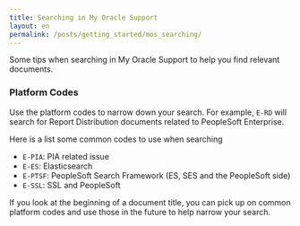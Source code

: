 ```yaml
---
title: Searching in My Oracle Support
layout: en
permalink: /posts/getting_started/mos_searching/
---
```


Some tips when searching in My Oracle Support to help you find relevant documents.

### Platform Codes

Use the platform codes to narrow down your search. For example, `E-RD` will search for Report Distribution documents related to PeopleSoft Enterprise.

Here is a list some common codes to use when searching

* `E-PIA`: PIA related issue
* `E-ES`: Elasticsearch 
* `E-PTSF`: PeopleSoft Search Framework (ES, SES and the PeopleSoft side)
* `E-SSL`: SSL and PeopleSoft

If you look at the beginning of a document title, you can pick up on common platform codes and use those in the future to help narrow your search.